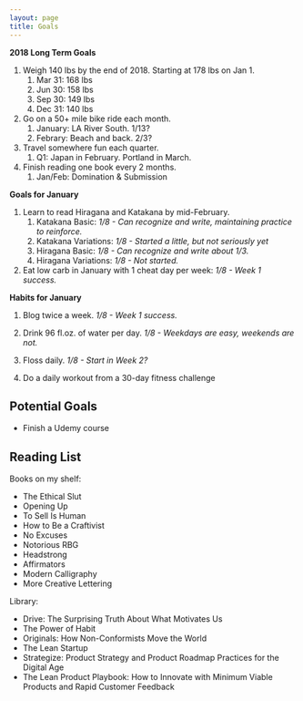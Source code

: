 ```yaml
---
layout: page
title: Goals
---
```


**2018 Long Term Goals**

1. Weigh 140 lbs by the end of 2018.  Starting at 178 lbs on Jan 1.
    1. Mar 31: 168 lbs
    2. Jun 30: 158 lbs
    3. Sep 30: 149 lbs
    4. Dec 31: 140 lbs
2. Go on a 50+ mile bike ride each month.
    1. January: LA River South. 1/13?
    2. Febrary: Beach and back. 2/3?
3. Travel somewhere fun each quarter.
    1. Q1: Japan in February.  Portland in March.
4. Finish reading one book every 2 months.
    1. Jan/Feb: Domination & Submission

**Goals for January**

1. Learn to read Hiragana and Katakana by mid-February.
    1. Katakana Basic: *1/8 - Can recognize and write, maintaining practice to reinforce.*
    2. Katakana Variations: *1/8 - Started a little, but not seriously yet*
    4. Hiragana Basic: *1/8 - Can recognize and write about 1/3.*
    5. Hiragana Variations: *1/8 - Not started.*
2. Eat low carb in January with 1 cheat day per week: *1/8 - Week 1 success.*

**Habits for January**
1. Blog twice a week. *1/8 - Week 1 success.*

<div class="tracker month-d5w">
  <div class="spacer"></div>
  <div></div>
  <div class="spacer"></div>
  <div></div>
  <div class="spacer"></div>
  <div class="spacer"></div>
  <div class="spacer"></div>
  <div></div>
</div>

2. Drink 96 fl.oz. of water per day. *1/8 - Weekdays are easy, weekends are not.*

<div class="tracker month-d5w">
  <div class="spacer"></div>
  <div></div>
  <div></div>
  <div></div>
  <div class="spacer"></div>
  <div></div>
  <div></div>
</div>

3. Floss daily. *1/8 - Start in Week 2?*

<div class="tracker month-d5w">
  <div class="spacer"></div>
  <div class="spacer"></div>
  <div class="spacer"></div>
  <div class="spacer"></div>
  <div class="spacer"></div>
  <div class="spacer"></div>
  <div class="spacer"></div>
</div>

4. Do a daily workout from a 30-day fitness challenge

## Potential Goals

* Finish a Udemy course

## Reading List

Books on my shelf:

* The Ethical Slut
* Opening Up
* To Sell Is Human
* How to Be a Craftivist
* No Excuses
* Notorious RBG
* Headstrong
* Affirmators
* Modern Calligraphy
* More Creative Lettering

Library:

* Drive: The Surprising Truth About What Motivates Us
* The Power of Habit
* Originals: How Non-Conformists Move the World
* The Lean Startup
* Strategize: Product Strategy and Product Roadmap Practices for the Digital Age
* The Lean Product Playbook: How to Innovate with Minimum Viable Products and Rapid Customer Feedback

